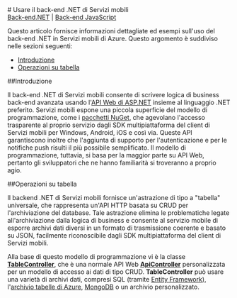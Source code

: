 ﻿<properties urlDisplayName="Use the Mobile Services .NET Backend" pageTitle="Usare il back-end .NET di Servizi mobili - Servizi mobili di Azure" metaKeywords="" description="Learn the details of the .NET Backend programming model for Azure Mobile Services, including how to work with table data, APIs, authentication, and scheduled jobs" metaCanonical="" services="" documentationCenter="Mobile" title="Use the Mobile Services .NET Backend" authors="mahender" solutions="" manager="dwrede" editor="mollybos" />

<tags ms.service="mobile-services" ms.workload="mobile" ms.tgt_pltfrm="mobile-multiple" ms.devlang="multiple" ms.topic="article" ms.date="11/11/2014" ms.author="mahender" />
# Usare il back-end .NET di Servizi mobili

<div class="dev-center-tutorial-subselector"><a href="/it-it/documentation/articles/mobile-services-dotnet-backend-how-to-use/" title=".NET backend" class="current">Back-end.NET</a> | <a href="/it-it/documentation/articles/mobile-services-how-to-use-server-scripts/"  title="JavaScript backend">Back-end JavaScript</a></div>

Questo articolo fornisce informazioni dettagliate ed esempi sull'uso del back-end .NET in Servizi mobili di Azure. Questo argomento è suddiviso nelle sezioni seguenti:

+ [Introduzione](#intro)
+ [Operazioni su tabella](#table-scripts)

##<a name="intro"></a>Introduzione

Il back-end .NET di Servizi mobili consente di scrivere logica di business back-end avanzata usando l'[API Web di ASP.NET](http://www.asp.net/web-api) insieme al linguaggio .NET preferito. Servizi mobili espone una piccola superficie del modello di programmazione, come i [pacchetti NuGet](http://www.nuget.org/packages?q=%22mobile+services+.net+backend%22), che agevolano l'accesso trasparente al proprio servizio dagli SDK multipiattaforma del client di Servizi mobili per Windows, Android, iOS e così via. Queste API garantiscono inoltre che l'aggiunta di supporto per l'autenticazione e per le notifiche push risulti il più possibile semplificato. Il modello di programmazione, tuttavia, si basa per la maggior parte su API Web, pertanto gli sviluppatori che ne hanno familiarità si troveranno a proprio agio. 

##<a name="table-scripts"></a>Operazioni su tabella

Il backend .NET di Servizi mobili fornisce un'astrazione di tipo a "tabella" universale, che rappresenta un'API HTTP basata su CRUD per l'archiviazione del database. Tale astrazione elimina le problematiche legate all'archiviazione dalla logica di business e consente al servizio mobile di esporre archivi dati diversi in un formato di trasmissione coerente e basato su JSON, facilmente riconoscibile dagli SDK multipiattaforma del client di Servizi mobili. 

Alla base di questo modello di programmazione vi è la classe [**TableController<T>**](http://msdn.microsoft.com/library/dn643359.aspx), che è una normale API Web [**ApiController**](http://msdn.microsoft.com/library/system.web.http.apicontroller.aspx) personalizzata per un modello di accesso ai dati di tipo CRUD. **TableController** può usare una varietà di archivi dati, compresi SQL (tramite [Entity Framework](http://msdn.microsoft.com/data/ef.aspx)), l'[archivio tabelle di Azure](http://azure.microsoft.com/documentation/services/storage/), [MongoDB](http://www.mongodb.org) o un archivio personalizzato.
